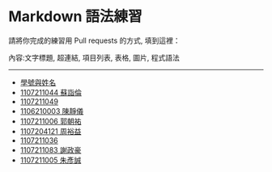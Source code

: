 # Markdown 語法練習

請將你完成的練習用 Pull requests 的方式, 填到這裡：

內容:文字標題, 超連結, 項目列表, 表格, 圖片, 程式語法

---

* [學號與姓名](https://github.com/devinliang/gitest/)
* [1107211044 蘇詣倫](https://github.com/skysea0908/markdown)
* [1107211049](https://github.com/cssf998811/gittest)
* [1106210003 陳靜儀](https://github.com/chenjingyi19990805/gitest/blob/newnav/README.md)
* [1107211006 郭朝祐](https://hackmd.io/tLa1HOorQ6yTf1sVkq6_qw?both)
* [1107204121 周裕益](https://github.com/uma19991103/Asthmae)
* [1107211036](https://github.com/magiciansuisme/gitest/blob/master/README.md)
* [1107211083 謝政豪](https://github.com/aazzqq1210/markdown)
* [1107211005 朱彥誠](https://github.com/sterben3660/gitest/blob/master/README.md)

